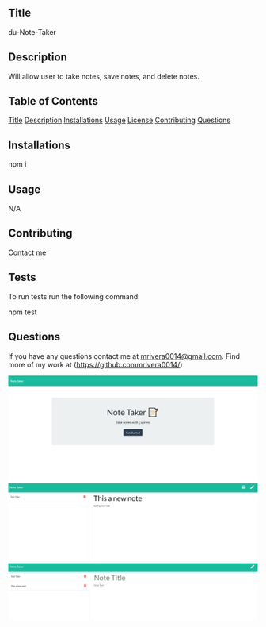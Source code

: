   ## Title
 du-Note-Taker


## Description
Will allow user to take notes, save notes, and delete notes. 

## Table of Contents
[Title](##Title)
[Description](##Description)
[Installations](##Installations)
[Usage](##Usage)
[License](##License)
[Contributing](##Contributing)
[Questions](##Questions)




## Installations
npm i


## Usage
N/A


## Contributing
Contact me

## Tests
To run tests run the following command:

npm test

## Questions
If you have any questions contact me at mrivera0014@gmail.com.
Find more of my work at (https://github.commrivera0014/)

![note-taker1](Images/note-taker1.PNG)
![note-taker2](Images/note-taker2.PNG)
![note-taker3](Images/note-taker3.PNG)
